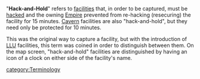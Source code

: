 "**Hack-and-Hold**" refers to [facilities](Facility "wikilink") that, in
order to be captured, must be [hacked](hack "wikilink") and the owning
[Empire](Empire "wikilink") prevented from re-hacking (resecuring) the
facility for 15 minutes. [Cavern](Cavern "wikilink") facilities are also
"hack-and-hold", but they need only be protected for 10 minutes.

This was the original way to capture a facility, but with the
introduction of [LLU](LLU "wikilink") facilities, this term was coined
in order to distinguish between them. On the map screen, "hack-and-hold"
facilities are distinguished by having an icon of a clock on either side
of the facility's name.

[category:Terminology](category:Terminology "wikilink")